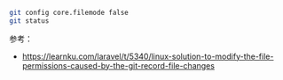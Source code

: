 ```bash
git config core.filemode false
git status
```

参考：

- https://learnku.com/laravel/t/5340/linux-solution-to-modify-the-file-permissions-caused-by-the-git-record-file-changes